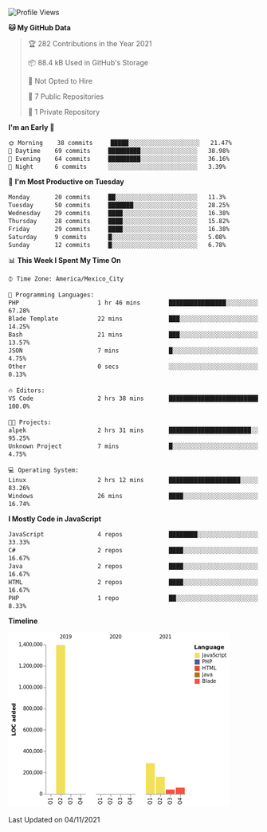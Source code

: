 <!--START_SECTION:waka-->
![Profile Views](http://img.shields.io/badge/Profile%20Views-0-blue)

**🐱 My GitHub Data** 

> 🏆 282 Contributions in the Year 2021
 > 
> 📦 88.4 kB Used in GitHub's Storage 
 > 
> 🚫 Not Opted to Hire
 > 
> 📜 7 Public Repositories 
 > 
> 🔑 1 Private Repository 
 > 
**I'm an Early 🐤** 

```text
🌞 Morning    38 commits     █████░░░░░░░░░░░░░░░░░░░░   21.47% 
🌆 Daytime    69 commits     █████████░░░░░░░░░░░░░░░░   38.98% 
🌃 Evening    64 commits     █████████░░░░░░░░░░░░░░░░   36.16% 
🌙 Night      6 commits      ░░░░░░░░░░░░░░░░░░░░░░░░░   3.39%

```
📅 **I'm Most Productive on Tuesday** 

```text
Monday       20 commits     ██░░░░░░░░░░░░░░░░░░░░░░░   11.3% 
Tuesday      50 commits     ███████░░░░░░░░░░░░░░░░░░   28.25% 
Wednesday    29 commits     ████░░░░░░░░░░░░░░░░░░░░░   16.38% 
Thursday     28 commits     ████░░░░░░░░░░░░░░░░░░░░░   15.82% 
Friday       29 commits     ████░░░░░░░░░░░░░░░░░░░░░   16.38% 
Saturday     9 commits      █░░░░░░░░░░░░░░░░░░░░░░░░   5.08% 
Sunday       12 commits     █░░░░░░░░░░░░░░░░░░░░░░░░   6.78%

```


📊 **This Week I Spent My Time On** 

```text
⌚︎ Time Zone: America/Mexico_City

💬 Programming Languages: 
PHP                      1 hr 46 mins        ████████████████░░░░░░░░░   67.28% 
Blade Template           22 mins             ███░░░░░░░░░░░░░░░░░░░░░░   14.25% 
Bash                     21 mins             ███░░░░░░░░░░░░░░░░░░░░░░   13.57% 
JSON                     7 mins              █░░░░░░░░░░░░░░░░░░░░░░░░   4.75% 
Other                    0 secs              ░░░░░░░░░░░░░░░░░░░░░░░░░   0.13%

🔥 Editors: 
VS Code                  2 hrs 38 mins       █████████████████████████   100.0%

🐱‍💻 Projects: 
alpek                    2 hrs 31 mins       ███████████████████████░░   95.25% 
Unknown Project          7 mins              █░░░░░░░░░░░░░░░░░░░░░░░░   4.75%

💻 Operating System: 
Linux                    2 hrs 12 mins       ████████████████████░░░░░   83.26% 
Windows                  26 mins             ████░░░░░░░░░░░░░░░░░░░░░   16.74%

```

**I Mostly Code in JavaScript** 

```text
JavaScript               4 repos             ████████░░░░░░░░░░░░░░░░░   33.33% 
C#                       2 repos             ████░░░░░░░░░░░░░░░░░░░░░   16.67% 
Java                     2 repos             ████░░░░░░░░░░░░░░░░░░░░░   16.67% 
HTML                     2 repos             ████░░░░░░░░░░░░░░░░░░░░░   16.67% 
PHP                      1 repo              ██░░░░░░░░░░░░░░░░░░░░░░░   8.33%

```


**Timeline**

![Chart not found](https://raw.githubusercontent.com/JorgeGinez/JorgeGinez/main/charts/bar_graph.png) 


 Last Updated on 04/11/2021
<!--END_SECTION:waka-->
